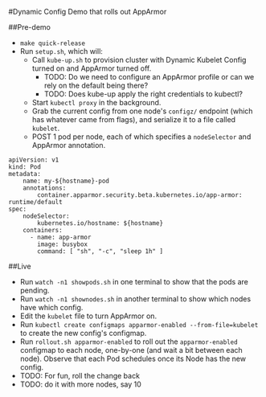 #Dynamic Config Demo that rolls out AppArmor

##Pre-demo
- `make quick-release`
- Run `setup.sh`, which will:
    + Call `kube-up.sh` to provision cluster with Dynamic Kubelet Config turned on and AppArmor turned off.
        * TODO: Do we need to configure an AppArmor profile or can we rely on the default being there?
        * TODO: Does kube-up apply the right credentials to kubectl?
    + Start `kubectl proxy` in the background.
    + Grab the current config from one node's `configz/` endpoint (which has whatever came from flags), and serialize it to a file called `kubelet`.
    + POST 1 pod per node, each of which specifies a `nodeSelector` and AppArmor annotation.
```
apiVersion: v1
kind: Pod
metadata:
    name: my-${hostname}-pod
    annotations:
        container.apparmor.security.beta.kubernetes.io/app-armor: runtime/default
spec:
    nodeSelector:
        kubernetes.io/hostname: ${hostname}
    containers:
      - name: app-armor
        image: busybox
        command: [ "sh", "-c", "sleep 1h" ]
```

##Live
- Run `watch -n1 showpods.sh` in one terminal to show that the pods are pending.
- Run `watch -n1 shownodes.sh` in another terminal to show which nodes have which config.
- Edit the `kubelet` file to turn AppArmor on.
- Run `kubectl create configmaps apparmor-enabled --from-file=kubelet` to create the new config's configmap.
- Run `rollout.sh apparmor-enabled` to roll out the `apparmor-enabled` configmap to each node, one-by-one (and wait a bit between each node). Observe that each Pod schedules once its Node has the new config.
- TODO: For fun, roll the change back
- TODO: do it with more nodes, say 10
